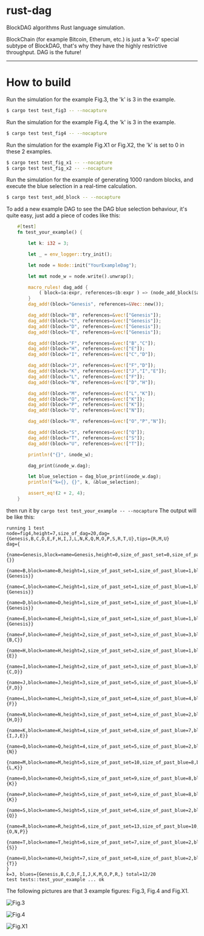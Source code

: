 # rust-dag 
BlockDAG algorithms Rust language simulation.

BlockChain (for example Bitcoin, Etherum, etc.) is just a 'k=0' special subtype of BlockDAG, that's why they have the highly restrictive throughput. DAG is the future!

---

# How to build

Run the simulation for the example Fig.3, the 'k' is 3 in the example.

```bash
$ cargo test test_fig3 -- --nocapture
```

Run the simulation for the example Fig.4, the 'k' is 3 in the example.

```bash
$ cargo test test_fig4 -- --nocapture
```

Run the simulation for the example Fig.X1 or Fig.X2, the 'k' is set to 0 in these 2 examples.

```bash
$ cargo test test_fig_x1 -- --nocapture
$ cargo test test_fig_x2 -- --nocapture
```

Run the simulation for the example of generating 1000 random blocks, and execute the blue selection in a real-time calculation.

```bash
$ cargo test test_add_block -- --nocapture
```

To add a new example DAG to see the DAG blue selection behaviour, it's quite easy, just add a piece of codes like this:
```rust
    #[test]
    fn test_your_example() {

        let k: i32 = 3;

        let _ = env_logger::try_init();

        let node = Node::init("YourExampleDag");

        let mut node_w = node.write().unwrap();

        macro_rules! dag_add {
            ( block=$a:expr, references=$b:expr ) => (node_add_block($a, $b, &mut node_w, k, true));
        }
        dag_add!(block="Genesis", references=&Vec::new());

        dag_add!(block="B", references=&vec!["Genesis"]);
        dag_add!(block="C", references=&vec!["Genesis"]);
        dag_add!(block="D", references=&vec!["Genesis"]);
        dag_add!(block="E", references=&vec!["Genesis"]);

        dag_add!(block="F", references=&vec!["B","C"]);
        dag_add!(block="H", references=&vec!["E"]);
        dag_add!(block="I", references=&vec!["C","D"]);

        dag_add!(block="J", references=&vec!["F","D"]);
        dag_add!(block="K", references=&vec!["J","I","E"]);
        dag_add!(block="L", references=&vec!["F"]);
        dag_add!(block="N", references=&vec!["D","H"]);

        dag_add!(block="M", references=&vec!["L","K"]);
        dag_add!(block="O", references=&vec!["K"]);
        dag_add!(block="P", references=&vec!["K"]);
        dag_add!(block="Q", references=&vec!["N"]);

        dag_add!(block="R", references=&vec!["O","P","N"]);

        dag_add!(block="S", references=&vec!["Q"]);
        dag_add!(block="T", references=&vec!["S"]);
        dag_add!(block="U", references=&vec!["T"]);

        println!("{}", &node_w);

        dag_print(&node_w.dag);

        let blue_selection = dag_blue_print(&node_w.dag);
        println!("k={}, {}", k, &blue_selection);

        assert_eq!(2 + 2, 4);
    }
```

then run it by ```cargo test test_your_example -- --nocapture```
The output will be like this:

```console
running 1 test
node=fig4,height=7,size_of_dag=20,dag={Genesis,B,C,D,E,F,H,I,J,L,N,K,Q,M,O,P,S,R,T,U},tips={R,M,U}
dag={
 {name=Genesis,block=name=Genesis,height=0,size_of_past_set=0,size_of_past_blue=0,blue=1,prev={}}
 {name=B,block=name=B,height=1,size_of_past_set=1,size_of_past_blue=1,blue=1,prev={Genesis}}
 {name=C,block=name=C,height=1,size_of_past_set=1,size_of_past_blue=1,blue=1,prev={Genesis}}
 {name=D,block=name=D,height=1,size_of_past_set=1,size_of_past_blue=1,blue=1,prev={Genesis}}
 {name=E,block=name=E,height=1,size_of_past_set=1,size_of_past_blue=1,blue=0,prev={Genesis}}
 {name=F,block=name=F,height=2,size_of_past_set=3,size_of_past_blue=3,blue=1,prev={B,C}}
 {name=H,block=name=H,height=2,size_of_past_set=2,size_of_past_blue=1,blue=0,prev={E}}
 {name=I,block=name=I,height=2,size_of_past_set=3,size_of_past_blue=3,blue=1,prev={C,D}}
 {name=J,block=name=J,height=3,size_of_past_set=5,size_of_past_blue=5,blue=1,prev={F,D}}
 {name=L,block=name=L,height=3,size_of_past_set=4,size_of_past_blue=4,blue=0,prev={F}}
 {name=N,block=name=N,height=3,size_of_past_set=4,size_of_past_blue=2,blue=0,prev={H,D}}
 {name=K,block=name=K,height=4,size_of_past_set=8,size_of_past_blue=7,blue=1,prev={I,J,E}}
 {name=Q,block=name=Q,height=4,size_of_past_set=5,size_of_past_blue=2,blue=0,prev={N}}
 {name=M,block=name=M,height=5,size_of_past_set=10,size_of_past_blue=8,blue=1,prev={L,K}}
 {name=O,block=name=O,height=5,size_of_past_set=9,size_of_past_blue=8,blue=1,prev={K}}
 {name=P,block=name=P,height=5,size_of_past_set=9,size_of_past_blue=8,blue=1,prev={K}}
 {name=S,block=name=S,height=5,size_of_past_set=6,size_of_past_blue=2,blue=0,prev={Q}}
 {name=R,block=name=R,height=6,size_of_past_set=13,size_of_past_blue=10,blue=1,prev={O,N,P}}
 {name=T,block=name=T,height=6,size_of_past_set=7,size_of_past_blue=2,blue=0,prev={S}}
 {name=U,block=name=U,height=7,size_of_past_set=8,size_of_past_blue=2,blue=0,prev={T}}
}
k=3, blues={Genesis,B,C,D,F,I,J,K,M,O,P,R,} total=12/20
test tests::test_your_example ... ok
```

The following pictures are that 3 example figures: Fig.3, Fig.4 and Fig.X1.

![Fig.3](https://github.com/garyyu/rust-dag/blob/master/pics/Fig.3.png)

![Fig.4](https://github.com/garyyu/rust-dag/blob/master/pics/Fig.4.jpg)

![Fig.X1](https://github.com/garyyu/rust-dag/blob/master/pics/Fig.X1.png)



